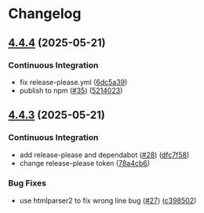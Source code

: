 # Changelog

## [4.4.4](https://github.com/TPC-Internet/l10n-tools/compare/v4.4.3...v4.4.4) (2025-05-21)


### Continuous Integration

* fix release-please.yml ([6dc5a39](https://github.com/TPC-Internet/l10n-tools/commit/6dc5a3919f8dc7aae9dfa9eb87933de96f347b5a))
* publish to npm ([#35](https://github.com/TPC-Internet/l10n-tools/issues/35)) ([5214023](https://github.com/TPC-Internet/l10n-tools/commit/52140239c591720808502bc2775a089de367927f))

## [4.4.3](https://github.com/TPC-Internet/l10n-tools/compare/v4.4.2...v4.4.3) (2025-05-21)


### Continuous Integration

* add release-please and dependabot ([#28](https://github.com/TPC-Internet/l10n-tools/issues/28)) ([dfc7f58](https://github.com/TPC-Internet/l10n-tools/commit/dfc7f5863525c36a22d1b01c97bc378b78489fc6))
* change release-please token ([78a4cb6](https://github.com/TPC-Internet/l10n-tools/commit/78a4cb654e625d267340275135dbffb662b5df8c))


### Bug Fixes

* use htmlparser2 to fix wrong line bug ([#27](https://github.com/TPC-Internet/l10n-tools/issues/27)) ([c398502](https://github.com/TPC-Internet/l10n-tools/commit/c398502fdc04d0c37845777bb5a9bfb98eaed576))

